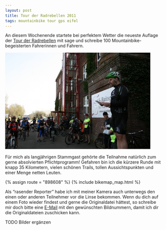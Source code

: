 ```yaml
---
layout: post
title: Tour der Radrebellen 2011
tags: mountainbike tour gps eifel
---
```


An diesem Wochenende startete bei perfektem Wetter die neueste Auflage der [Tour der Radrebellen](http://rad-rebellen.de/) mit sage und schreibe 100 Mountainbike-begeisterten Fahrerinnen und Fahrern.

![Einleitende Worte zur Tour](/images/2011-04-10/radrebellen.jpg)

Für mich als langjährigen Stammgast gehörte die Teilnahme natürlich zum gerne absolvierten Pflichtprogramm! Gefahren bin ich die kürzere Runde mit knapp 35 Kilometern, vielen schönen Trails, tollen Aussichtspunkten und einer Menge netten Leuten.

{% assign route = "898608" %}
{% include bikemap_map.html %}

Als “rasender Reporter” habe ich mit meiner Kamera auch unterwegs den einen oder anderen Teilnehmer vor die Linse bekommen. Wenn du dich auf einem Foto wieder findest und gerne die Originaldatei hättest, so schreibe mir doch bitte eine [E-Mail](/imprint) mit den gewünschten Bildnummern, damit ich dir die Originaldateien zuschicken kann.

<div class="gallery" markdown="1">
TODO Bilder ergänzen
</div>
